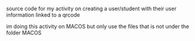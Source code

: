 source code for my activity on creating a user/student with their user information linked to a qrcode

im doing this activity on MACOS but only use the files that is not under the folder MACOS

